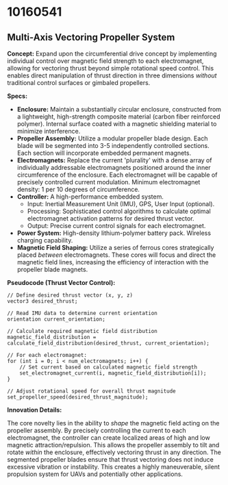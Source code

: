 # 10160541

## Multi-Axis Vectoring Propeller System

**Concept:** Expand upon the circumferential drive concept by implementing individual control over magnetic field strength to each electromagnet, allowing for vectoring thrust beyond simple rotational speed control. This enables direct manipulation of thrust direction in three dimensions *without* traditional control surfaces or gimbaled propellers.

**Specs:**

*   **Enclosure:** Maintain a substantially circular enclosure, constructed from a lightweight, high-strength composite material (carbon fiber reinforced polymer). Internal surface coated with a magnetic shielding material to minimize interference.
*   **Propeller Assembly:** Utilize a modular propeller blade design. Each blade will be segmented into 3-5 independently controlled sections. Each section will incorporate embedded permanent magnets.
*   **Electromagnets:** Replace the current 'plurality' with a dense array of individually addressable electromagnets positioned around the inner circumference of the enclosure. Each electromagnet will be capable of precisely controlled current modulation.  Minimum electromagnet density: 1 per 10 degrees of circumference.
*   **Controller:** A high-performance embedded system.
    *   Input: Inertial Measurement Unit (IMU), GPS, User Input (optional).
    *   Processing: Sophisticated control algorithms to calculate optimal electromagnet activation patterns for desired thrust vector.
    *   Output: Precise current control signals for each electromagnet.
*   **Power System:** High-density lithium-polymer battery pack. Wireless charging capability.
*   **Magnetic Field Shaping:** Utilize a series of ferrous cores strategically placed *between* electromagnets. These cores will focus and direct the magnetic field lines, increasing the efficiency of interaction with the propeller blade magnets.

**Pseudocode (Thrust Vector Control):**

```
// Define desired thrust vector (x, y, z)
vector3 desired_thrust;

// Read IMU data to determine current orientation
orientation current_orientation;

// Calculate required magnetic field distribution
magnetic_field_distribution = calculate_field_distribution(desired_thrust, current_orientation);

// For each electromagnet:
for (int i = 0; i < num_electromagnets; i++) {
    // Set current based on calculated magnetic field strength
    set_electromagnet_current(i, magnetic_field_distribution[i]);
}

// Adjust rotational speed for overall thrust magnitude
set_propeller_speed(desired_thrust_magnitude);
```

**Innovation Details:**

The core novelty lies in the ability to *shape* the magnetic field acting on the propeller assembly.  By precisely controlling the current to each electromagnet, the controller can create localized areas of high and low magnetic attraction/repulsion. This allows the propeller assembly to tilt and rotate *within* the enclosure, effectively vectoring thrust in any direction.  The segmented propeller blades ensure that thrust vectoring does not induce excessive vibration or instability. This creates a highly maneuverable, silent propulsion system for UAVs and potentially other applications.